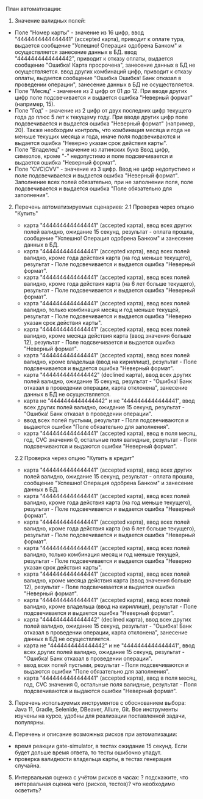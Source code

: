 План автоматизации:

1. Значение валидных полей:
- Поле "Номер карты" - значение из 16 цифр,
  ввод "4444444444444441" (accepted карта), приводит к оплате тура, выдается сообщение "Успешно! Операция одобрена Банком" и осуществляется занесение данных в БД.
  ввод "4444444444444442", приводит к отказу оплаты, выдается сообщение "Ошибка! Карта просрочена", занесение данных в БД не осуществляется.
  ввод других комбинаций цифр, приводит к отказу оплаты, выдается сообщение "Ошибка Ошибка! Банк отказал в проведении операции", занесение данных в БД не осуществляется.
- Поле "Месяц" - значение из 2 цифр от 01 до 12. 
  При вводе других цифр поле подсвечивается и выдается ошибка "Неверный формат" (например, 15).
- Поле "Год" - значение из 2 цифр от двух последних цифр текущего года до плюс 5 лет к текущему году.
  При вводе других цифр поле подсвечивается и выдается ошибка "Неверный формат" (например, 20).
  Также необходим контроль, что комбинация месяца и года не меньше текущих месяца и года, иначе поля подсвечиваются и выдается ошибка "Неверно указан срок действия карты".
- Поле "Владелец" - значение из латинских букв
  Ввод цифр, символов, кроме "-" недопустимо и поле подсвечивается и выдается ошибка "Неверный формат".
- Поле "CVC\CVV" - значение из 3 цифр.
  Ввод не цифр недопустимо и поле подсвечивается и выдается ошибка "Неверный формат".
Заполнение всех полей обязательно, при не заполнении поля, поле подсвечивается и выдается ошибка "Поле обязательно для заполнения". 


2. Перечень автоматизируемых сценариев:
	2.1 Проверка через опцию "Купить" 
	- карта "4444444444444441" (accepted карта), ввод всех других полей валидно, ожидание 15 секунд, результат - оплата прошла, сообщение "Успешно! Операция одобрена Банком" и занесение данных в БД.   
	- карта "4444444444444441" (accepted карта), ввод всех полей валидно, кроме года действия карта (на год меньше текущего), результат - Поле подсвечивается и выдается ошибка "Неверный формат".
	- карта "4444444444444441" (accepted карта), ввод всех полей валидно, кроме года действия карта (на 6 лет больше текущего), результат - Поле подсвечивается и выдается ошибка "Неверный формат".
	- карта "4444444444444441" (accepted карта), ввод всех полей валидно, только комбинация месяц и год меньше текущей, результат - Поле подсвечивается и выдается ошибка "Неверно указан срок действия карты".
	- карта "4444444444444441" (accepted карта), ввод всех полей валидно, кроме месяца действия карта (ввод значения больше 12), результат - Поле подсвечивается и выдается ошибка "Неверный формат".
	- карта "4444444444444441" (accepted карта), ввод всех полей валидно, кроме владельца (ввод на кириллице), результат - Поле подсвечивается и выдается ошибка "Неверный формат".
	- карта "4444444444444442" (declined карта), ввод всех других полей валидно, ожидание 15 секунд, результат - "Ошибка! Банк отказал в проведении операции, карта отклонена", занесение данных в БД не осуществляется.
	- карта не "4444444444444442" и не "4444444444444441", ввод всех других полей валидно, ожидание 15 секунд, результат - "Ошибка! Банк отказал в проведении операции".
	- ввод всех полей пустыми, результат - Поля подсвечиваются и выдаются ошибки "Поле обязательно для заполнения".
	- карта "4444444444444441" (accepted карта), ввод в поля месяц, год, CVC значения 0, остальные поля валидные, результат - Поля подсвечиваются и выдаются ошибки "Неверный формат".

	2.2 Проверка через опцию "Купить в кредит" 
	- карта "4444444444444441" (accepted карта), ввод всех других полей валидно, ожидание 15 секунд, результат - оплата прошла, сообщение "Успешно! Операция одобрена Банком" и занесение данных в БД.   
	- карта "4444444444444441" (accepted карта), ввод всех полей валидно, кроме года действия карта (на год меньше текущего), результат - Поле подсвечивается и выдается ошибка "Неверный формат".
	- карта "4444444444444441" (accepted карта), ввод всех полей валидно, кроме года действия карта (на 6 лет больше текущего), результат - Поле подсвечивается и выдается ошибка "Неверный формат".
	- карта "4444444444444441" (accepted карта), ввод всех полей валидно, только комбинация месяц и год меньше текущей, результат - Поле подсвечивается и выдается ошибка "Неверно указан срок действия карты".
	- карта "4444444444444441" (accepted карта), ввод всех полей валидно, кроме месяца действия карта (ввод значения больше 12), результат - Поле подсвечивается и выдается ошибка "Неверный формат".
	- карта "4444444444444441" (accepted карта), ввод всех полей валидно, кроме владельца (ввод на кириллице), результат - Поле подсвечивается и выдается ошибка "Неверный формат".
	- карта "4444444444444442" (declined карта), ввод всех других полей валидно, ожидание 15 секунд, результат - "Ошибка! Банк отказал в проведении операции, карта отклонена", занесение данных в БД не осуществляется.
	- карта не "4444444444444442" и не "4444444444444441", ввод всех других полей валидно, ожидание 15 секунд, результат - "Ошибка! Банк отказал в проведении операции".
	- ввод всех полей пустыми, результат - Поля подсвечиваются и выдаются ошибки "Поле обязательно для заполнения".
	- карта "4444444444444441" (accepted карта), ввод в поля месяц, год, CVC значения 0, остальные поля валидные, результат - Поля подсвечиваются и выдаются ошибки "Неверный формат".


3. Перечень используемых инструментов с обоснованием выбора:
Java 11, Gradle, Selenide, DBeaver, Allure, Git. 
Все инструменты изучены на курсе, удобны для реализации поставленной задачи, популярны.

4. Перечень и описание возможных рисков при автоматизации:
 - время реакции gate-simulator, в тестах ожидание 15 секунд. Если будет дольше время ответа, то тесты ошибочно упадут.
 - проверка валидности владельца карты, в тестах генерация случайна.

5. Интервальная оценка с учётом рисков в часах:
? подскажите, что интервальная оценка чего (рисков, тестов)? что необходимо осветить?